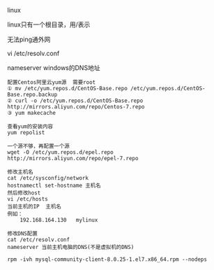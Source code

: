 linux

linux只有一个根目录，用/表示

无法ping通外网

vi /etc/resolv.conf



nameserver  windows的DNS地址

```
配置Centos阿里云yum源  需要root
① mv /etc/yum.repos.d/CentOS-Base.repo /etc/yum.repos.d/CentOS-Base.repo.backup
② curl -o /etc/yum.repos.d/CentOS-Base.repo http://mirrors.aliyun.com/repo/Centos-7.repo
③ yum makecache
```

```
查看yum的安装内容
yum repolist
```

```
一个源不够，再配置一个源
wget -O /etc/yum.repos.d/epel.repo http://mirrors.aliyun.com/repo/epel-7.repo 
```

```
修改主机名
cat /etc/sysconfig/network
hostnamectl set-hostname 主机名
然后修改host
vi /etc/hosts
当前主机的IP  主机名
例如：
	192.168.164.130   mylinux
```

```
修改DNS配置
cat /etc/resolv.conf
nameserver 当前主机电脑的DNS(不是虚拟机的DNS)
```

```
rpm -ivh mysql-community-client-8.0.25-1.el7.x86_64.rpm --nodeps
```


